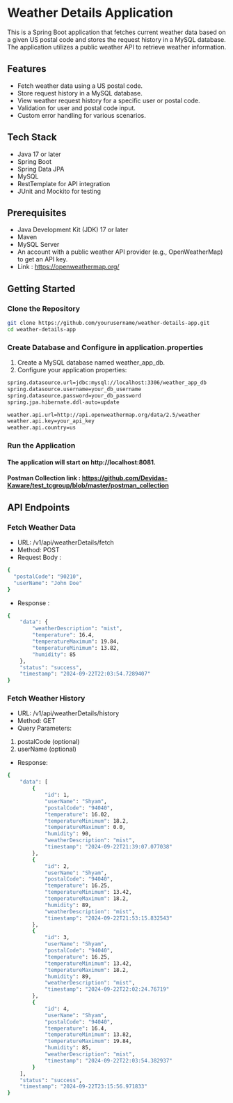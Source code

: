 # Weather Details Application
This is a Spring Boot application that fetches current weather data based on a given US postal code and stores the request history in a MySQL database. The application utilizes a public weather API to retrieve weather information.

## Features
- Fetch weather data using a US postal code.
- Store request history in a MySQL database.
- View weather request history for a specific user or postal code.
- Validation for user and postal code input.
- Custom error handling for various scenarios.

## Tech Stack
- Java 17 or later
- Spring Boot
- Spring Data JPA
- MySQL
- RestTemplate for API integration
- JUnit and Mockito for testing

## Prerequisites
- Java Development Kit (JDK) 17 or later
- Maven
- MySQL Server
- An account with a public weather API provider (e.g., OpenWeatherMap) to get an API key.
- Link : https://openweathermap.org/

## Getting Started

### Clone the Repository
```bash
git clone https://github.com/yourusername/weather-details-app.git
cd weather-details-app
```

### Create Database and Configure in application.properties
1. Create a MySQL database named weather_app_db.
2. Configure your application properties:
```bash
spring.datasource.url=jdbc:mysql://localhost:3306/weather_app_db
spring.datasource.username=your_db_username
spring.datasource.password=your_db_password
spring.jpa.hibernate.ddl-auto=update

weather.api.url=http://api.openweathermap.org/data/2.5/weather
weather.api.key=your_api_key
weather.api.country=us
```

### Run the Application 

#### The application will start on http://localhost:8081.

#### Postman Collection link : https://github.com/Devidas-Kaware/test_tcgroup/blob/master/postman_collection

## API Endpoints
### Fetch Weather Data
- URL: /v1/api/weatherDetails/fetch
- Method: POST
- Request Body :
```bash
{
  "postalCode": "90210",
  "userName": "John Doe"
}
```
- Response :
```bash
{
    "data": {
        "weatherDescription": "mist",
        "temperature": 16.4,
        "temperatureMaximum": 19.84,
        "temperatureMinimum": 13.82,
        "humidity": 85
    },
    "status": "success",
    "timestamp": "2024-09-22T22:03:54.7289407"
}
```
### Fetch Weather History
- URL: /v1/api/weatherDetails/history
- Method: GET
- Query Parameters:
1. postalCode (optional)
2. userName (optional)
- Response:
```bash
{
    "data": [
        {
            "id": 1,
            "userName": "Shyam",
            "postalCode": "94040",
            "temperature": 16.02,
            "temperatureMinimum": 18.2,
            "temperatureMaximum": 0.0,
            "humidity": 90,
            "weatherDescription": "mist",
            "timestamp": "2024-09-22T21:39:07.077038"
        },
        {
            "id": 2,
            "userName": "Shyam",
            "postalCode": "94040",
            "temperature": 16.25,
            "temperatureMinimum": 13.42,
            "temperatureMaximum": 18.2,
            "humidity": 89,
            "weatherDescription": "mist",
            "timestamp": "2024-09-22T21:53:15.832543"
        },
        {
            "id": 3,
            "userName": "Shyam",
            "postalCode": "94040",
            "temperature": 16.25,
            "temperatureMinimum": 13.42,
            "temperatureMaximum": 18.2,
            "humidity": 89,
            "weatherDescription": "mist",
            "timestamp": "2024-09-22T22:02:24.76719"
        },
        {
            "id": 4,
            "userName": "Shyam",
            "postalCode": "94040",
            "temperature": 16.4,
            "temperatureMinimum": 13.82,
            "temperatureMaximum": 19.84,
            "humidity": 85,
            "weatherDescription": "mist",
            "timestamp": "2024-09-22T22:03:54.382937"
        }
    ],
    "status": "success",
    "timestamp": "2024-09-22T23:15:56.971833"
}
``` 
